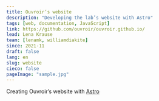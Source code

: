 ```yaml
---
title: Ouvroir’s website
description: "Developing the lab’s website with Astro"
tags: [web, documentation, JavaScript]
link: https://github.com/ouvroir/ouvroir.github.io/
lead: Lena Krause
team: [lenamk, williamdiakite]
since: 2021-11
draft: false
lang: en
slug: website
cieco: false
pageImage: "sample.jpg"
---
```


Creating Ouvroir’s website with [Astro](https://docs.astro.build)